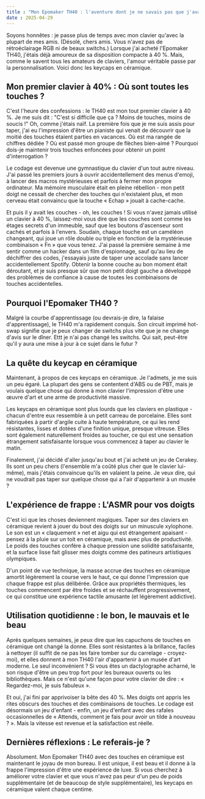 ```yaml
---
title : "Mon Epomaker TH40 : l'aventure dont je ne savais pas que j'avais besoin"
date : 2025-04-29
---
```


Soyons honnêtes : je passe plus de temps avec mon clavier qu'avec la plupart de mes amis. (Désolé, chers amis. Vous n'avez pas de rétroéclairage RGB ni de beaux switchs.) Lorsque j'ai acheté l'Epomaker TH40, j'étais déjà amoureux de sa disposition compacte à 40 %. Mais, comme le savent tous les amateurs de claviers, l'amour véritable passe par la personnalisation. Voici donc les keycaps en céramique.

## Mon premier clavier à 40% : Où sont toutes les touches ?

C'est l'heure des confessions : le TH40 est mon tout premier clavier à 40 %. Je me suis dit : "C'est si difficile que ça ? Moins de touches, moins de soucis !" Oh, comme j'étais naïf. La première fois que je me suis assis pour taper, j'ai eu l'impression d'être un pianiste qui venait de découvrir que la moitié des touches étaient parties en vacances. Où est ma rangée de chiffres dédiée ? Où est passé mon groupe de flèches bien-aimé ? Pourquoi dois-je maintenir trois touches enfoncées pour obtenir un point d'interrogation ? 

Le codage est devenue une gymnastique du clavier d'un tout autre niveau. J'ai passé les premiers jours à ouvrir accidentellement des menus d'emoji, à lancer des macros mystérieuses et parfois à fermer mon propre ordinateur. Ma mémoire musculaire était en pleine rébellion - mon petit doigt ne cessait de chercher des touches qui n'existaient plus, et mon cerveau était convaincu que la touche « Echap » jouait à cache-cache.

Et puis il y avait les couches - oh, les couches ! Si vous n'avez jamais utilisé un clavier à 40 %, laissez-moi vous dire que les couches sont comme les étages secrets d'un immeuble, sauf que les boutons d'ascenseur sont cachés et parfois à l'envers. Soudain, chaque touche est un caméléon changeant, qui joue un rôle double ou triple en fonction de la mystérieuse combinaison « Fn » que vous tenez. J'ai passé la première semaine à me sentir comme un hacker dans un film d'espionnage, sauf qu'au lieu de déchiffrer des codes, j'essayais juste de taper une accolade sans lancer accidentellement Spotify. Obtenir la bonne couche au bon moment était déroutant, et je suis presque sûr que mon petit doigt gauche a développé des problèmes de confiance à cause de toutes les combinaisons de touches accidentelles.

## Pourquoi l'Epomaker TH40 ?

Malgré la courbe d'apprentissage (ou devrais-je dire, la falaise d'apprentissage), le TH40 m'a rapidement conquis. Son circuit imprimé hot-swap signifie que je peux changer de switchs plus vite que je ne change d'avis sur le dîner. Ettt je n'ai pas changé les switchs. Qui sait, peut-être qu'il y aura une mise à jour à ce sujet dans le futur ?

## La quête du keycap en céramique

Maintenant, à propos de ces keycaps en céramique. Je l'admets, je me suis un peu égaré. La plupart des gens se contentent d'ABS ou de PBT, mais je voulais quelque chose qui donne à mon clavier l'impression d'être une œuvre d'art et une arme de productivité massive.

Les keycaps en céramique sont plus lourds que les claviers en plastique - chacun d'entre eux ressemble à un petit carreau de porcelaine. Elles sont fabriquées à partir d'argile cuite à haute température, ce qui les rend résistantes, lisses et dotées d'une finition unique, presque vitreuse. Elles sont également naturellement froides au toucher, ce qui est une sensation étrangement satisfaisante lorsque vous commencez à taper au clavier le matin.

Finalement, j'ai décidé d'aller jusqu'au bout et j'ai acheté un jeu de Cerakey. Ils sont un peu chers (l'ensemble m'a coûté plus cher que le clavier lui-même), mais j'étais convaincue qu'ils en valaient la peine. Je veux dire, qui ne voudrait pas taper sur quelque chose qui a l'air d'appartenir à un musée ?

## L'expérience de frappe : L'ASMR pour vos doigts

C'est ici que les choses deviennent magiques. Taper sur des claviers en céramique revient à jouer du bout des doigts sur un minuscule xylophone. Le son est un « claquement » net et aigu qui est étrangement apaisant - pensez à la pluie sur un toit en céramique, mais avec plus de productivité. Le poids des touches confère à chaque pression une solidité satisfaisante, et la surface lisse fait glisser mes doigts comme des patineurs artistiques olympiques.

D'un point de vue technique, la masse accrue des touches en céramique amortit légèrement la course vers le haut, ce qui donne l'impression que chaque frappe est plus délibérée. Grâce aux propriétés thermiques, les touches commencent par être froides et se réchauffent progressivement, ce qui constitue une expérience tactile amusante (et légèrement addictive).

## Utilisation quotidienne : le bon, le mauvais et le beau

Après quelques semaines, je peux dire que les capuchons de touches en céramique ont changé la donne. Elles sont résistantes à la brillance, faciles à nettoyer (il suffit de ne pas les faire tomber sur du carrelage - croyez-moi), et elles donnent à mon TH40 l'air d'appartenir à un musée d'art moderne. Le seul inconvénient ? Si vous êtes un dactylographe acharné, le son risque d'être un peu trop fort pour les bureaux ouverts ou les bibliothèques. Mais ce n'est qu'une façon pour votre clavier de dire : « Regardez-moi, je suis fabuleux ».

Et oui, j'ai fini par apprivoiser la bête des 40 %. Mes doigts ont appris les rites obscurs des touches et des combinaisons de touches. Le codage est désormais un jeu d'enfant - enfin, un jeu d'enfant avec des rafales occasionnelles de « Attends, comment je fais pour avoir un tilde à nouveau ? ». Mais la vitesse est revenue et la satisfaction est réelle.

## Dernières réflexions : Le referais-je ?

Absolument. Mon Epomaker TH40 avec des touches en céramique est maintenant le joyau de mon bureau. Il est unique, il est beau et il donne à la frappe l'impression d'être une expérience de luxe. Si vous cherchez à améliorer votre clavier et que vous n'avez pas peur d'un peu de poids supplémentaire (et de beaucoup de style supplémentaire), les keycaps en céramique valent chaque centime.
